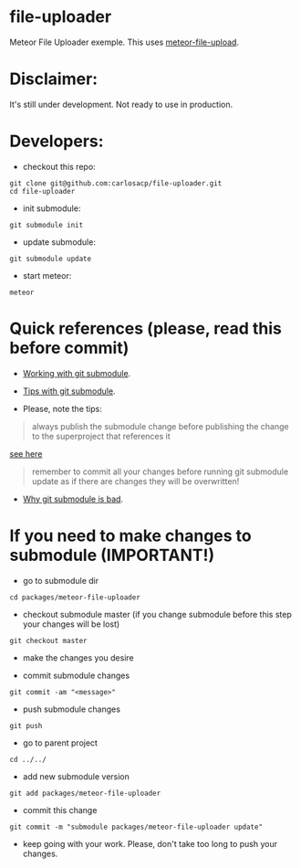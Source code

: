 # file-uploader

Meteor File Uploader exemple. This uses [meteor-file-upload](https://github.com/carlosacp/meteor-file-uploader).

# Disclaimer:

It's still under development. Not ready to use in production.

# Developers:

* checkout this repo:

```
git clone git@github.com:carlosacp/file-uploader.git
cd file-uploader
```

* init submodule:

```
git submodule init
```

* update submodule:

```
git submodule update
```

* start meteor:

```
meteor
```

# Quick references (please, read this before commit)

* [Working with git submodule](https://chrisjean.com/git-submodules-adding-using-removing-and-updating).

* [Tips with git submodule](http://blogs.atlassian.com/2013/03/git-submodules-workflows-tips).

* Please, note the tips:

> always publish the submodule change before publishing the change to the superproject that references it

[see here](http://stackoverflow.com/questions/5814319/git-submodule-push)

> remember to commit all your changes before running git submodule update as if there are changes they will be overwritten!

* [Why git submodule is bad](https://codingkilledthecat.wordpress.com/2012/04/28/why-your-company-shouldnt-use-git-submodules).

# If you need to make changes to submodule (IMPORTANT!)

* go to submodule dir

```
cd packages/meteor-file-uploader
```

* checkout submodule master (if you change submodule before this step your changes will be lost)

```
git checkout master
```

* make the changes you desire

* commit submodule changes

```
git commit -am "<message>"
```

* push submodule changes

```
git push
```

* go to parent project

```
cd ../../
```

* add new submodule version

```
git add packages/meteor-file-uploader
```

* commit this change

```
git commit -m "submodule packages/meteor-file-uploader update"
```

* keep going with your work. Please, don't take too long to push your changes.
